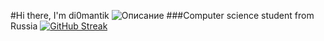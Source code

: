 #Hi there, I'm di0mantik
![Описание](https://github.com/blackcater/blackcater/raw/main/images/Hi.gif)
###Computer science student from Russia
[![GitHub Streak](https://streak-stats.demolab.com?user=DemonKingStudio&theme=transparent&hide_border=true)](https://git.io/streak-stats)

<!--
**DemonKingStudio/DemonKingStudio** is a ✨ _special_ ✨ repository because its `README.md` (this file) appears on your GitHub profile.

Here are some ideas to get you started:

- 🔭 I’m currently working on ...
- 🌱 I’m currently learning ...
- 👯 I’m looking to collaborate on ...
- 🤔 I’m looking for help with ...
- 💬 Ask me about ...
- 📫 How to reach me: ...
- 😄 Pronouns: ...
- ⚡ Fun fact: ...
-->
